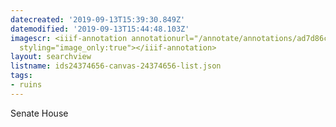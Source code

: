 ```yaml
---
datecreated: '2019-09-13T15:39:30.849Z'
datemodified: '2019-09-13T15:44:48.103Z'
imagescr: <iiif-annotation annotationurl="/annotate/annotations/ad7d86c7-d63c-11e9-bb66-88e9fe7026e8.json"
  styling="image_only:true"></iiif-annotation>
layout: searchview
listname: ids24374656-canvas-24374656-list.json
tags:
- ruins
---
```

Senate House